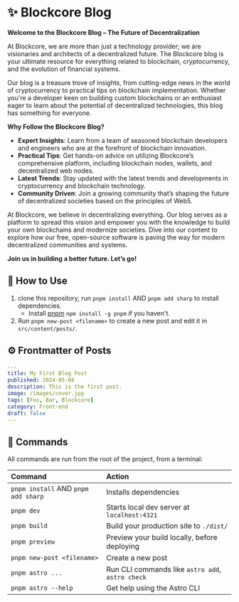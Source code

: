 # ✨ Blockcore Blog

**Welcome to the Blockcore Blog – The Future of Decentralization**

At Blockcore, we are more than just a technology provider; we are visionaries and architects of a decentralized future. The Blockcore blog is your ultimate resource for everything related to blockchain, cryptocurrency, and the evolution of financial systems. 

Our blog is a treasure trove of insights, from cutting-edge news in the world of cryptocurrency to practical tips on blockchain implementation. Whether you're a developer keen on building custom blockchains or an enthusiast eager to learn about the potential of decentralized technologies, this blog has something for everyone.

**Why Follow the Blockcore Blog?**

- **Expert Insights**: Learn from a team of seasoned blockchain developers and engineers who are at the forefront of blockchain innovation.
- **Practical Tips**: Get hands-on advice on utilizing Blockcore’s comprehensive platform, including blockchain nodes, wallets, and decentralized web nodes.
- **Latest Trends**: Stay updated with the latest trends and developments in cryptocurrency and blockchain technology.
- **Community Driven**: Join a growing community that’s shaping the future of decentralized societies based on the principles of Web5.

At Blockcore, we believe in decentralizing everything. Our blog serves as a platform to spread this vision and empower you with the knowledge to build your own blockchains and modernize societies. Dive into our content to explore how our free, open-source software is paving the way for modern decentralized communities and systems.

**Join us in building a better future. Let’s go!**


## 🚀 How to Use

1. clone this repository, run `pnpm install` AND `pnpm add sharp` to install dependencies.  
   - Install [pnpm](https://pnpm.io) `npm install -g pnpm` if you haven't.
2. Run `pnpm new-post <filename>` to create a new post and edit it in `src/content/posts/`.

## ⚙️ Frontmatter of Posts

```yaml
---
title: My First Blog Post
published: 2024-05-08
description: This is the first post.
image: /images/cover.jpg
tags: [Foo, Bar, Blockcore]
category: Front-end
draft: false
---
```

## 🧞 Commands

All commands are run from the root of the project, from a terminal:

| Command                             | Action                                           |
|:------------------------------------|:-------------------------------------------------|
| `pnpm install` AND `pnpm add sharp` | Installs dependencies                            |
| `pnpm dev`                          | Starts local dev server at `localhost:4321`      |
| `pnpm build`                        | Build your production site to `./dist/`          |
| `pnpm preview`                      | Preview your build locally, before deploying     |
| `pnpm new-post <filename>`          | Create a new post                                |
| `pnpm astro ...`                    | Run CLI commands like `astro add`, `astro check` |
| `pnpm astro --help`                 | Get help using the Astro CLI                     |


